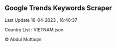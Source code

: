 

## Google Trends Keywords Scraper 
 
Last Update 16-04-2023 , 16:40:37

Country List :
VIETNAM.json



© Abdul Muttaqin 
